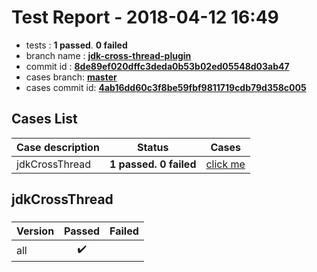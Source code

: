 # Test Report - 2018-04-12 16:49

- tests  : **1 passed**. **0 failed**
- branch name : **[jdk-cross-thread-plugin](https://github.com/apache/incubator-skywalking/tree/jdk-cross-thread-plugin)**
- commit id : **[8de89ef020dffc3deda0b53b02ed05548d03ab47](https://github.com/apache/incubator-skywalking/commit/8de89ef020dffc3deda0b53b02ed05548d03ab47)**
- cases branch: **[master](https://github.com/SkywalkingTest/skywalking-autotest-scenarios/tree/master)**
- cases commit id: **[4ab16dd60c3f8be59fbf9811719cdb79d358c005](https://github.com/SkywalkingTest/skywalking-autotest-scenarios/commit/4ab16dd60c3f8be59fbf9811719cdb79d358c005)**

## Cases List

| Case description | Status | Cases|
|:-----|:-----:|:-----:|
|jdkCrossThread| **1 passed. 0 failed**| [click me](#jdkcrossthread) |

## jdkCrossThread

### 
|  Version     | Passed | Failed|
|:------------- |:-------:|:-----:|
| all  | :heavy_check_mark:||

